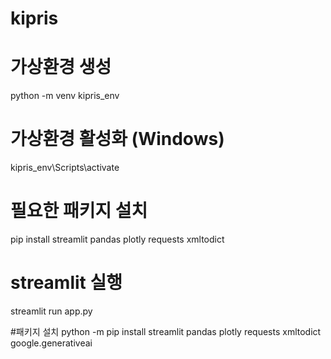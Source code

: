 # kipris

# 가상환경 생성
python -m venv kipris_env

# 가상환경 활성화 (Windows)
kipris_env\Scripts\activate

# 필요한 패키지 설치
pip install streamlit pandas plotly requests xmltodict

# streamlit 실행
streamlit run app.py

#패키지 설치
python -m pip install streamlit pandas plotly requests xmltodict google.generativeai

